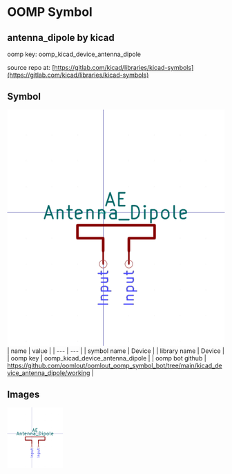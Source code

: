 # OOMP Symbol  
## antenna_dipole  by kicad  
  
oomp key: oomp_kicad_device_antenna_dipole  
  
source repo at: [https://gitlab.com/kicad/libraries/kicad-symbols](https://gitlab.com/kicad/libraries/kicad-symbols)  
## Symbol  
  
[![working.png](working_600.png)](working.png)  
| name | value | 
| --- | --- | 
| symbol name | Device | 
| library name | Device | 
| oomp key | oomp_kicad_device_antenna_dipole | 
| oomp bot github | https://github.com/oomlout/oomlout_oomp_symbol_bot/tree/main/kicad_device_antenna_dipole/working | 
## Images  
  
[![working.png](working_140.png)](working.png)  
